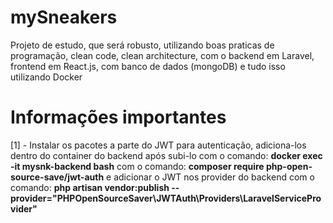 # mySneakers
Projeto de estudo, que será robusto, utilizando boas praticas de programação, clean code, clean architecture, com o backend em Laravel, frontend em React.js, com banco de dados (mongoDB) e tudo isso utilizando Docker

# Informações importantes
[1] - Instalar os pacotes a parte do JWT para autenticação, adiciona-los dentro do container do backend após subi-lo
com o comando: **docker exec -it mysnk-backend bash**
com o comando: **composer require php-open-source-save/jwt-auth** e adicionar o JWT nos provider do backend 
com o comando: **php artisan vendor:publish --provider="PHPOpenSourceSaver\JWTAuth\Providers\LaravelServiceProvider"** 
